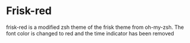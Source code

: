 Frisk-red
=========

frisk-red is a modified zsh theme of the frisk theme from oh-my-zsh.
The font color is changed to red and the time indicator has been removed
